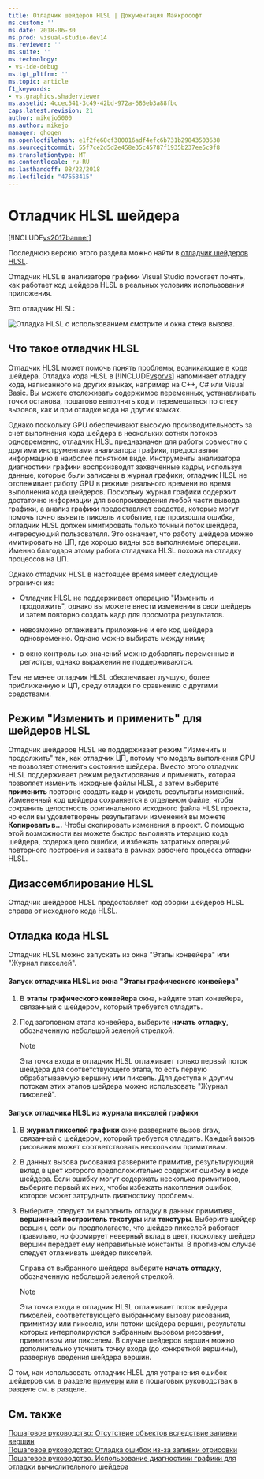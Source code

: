 ```yaml
---
title: Отладчик шейдеров HLSL | Документация Майкрософт
ms.custom: ''
ms.date: 2018-06-30
ms.prod: visual-studio-dev14
ms.reviewer: ''
ms.suite: ''
ms.technology:
- vs-ide-debug
ms.tgt_pltfrm: ''
ms.topic: article
f1_keywords:
- vs.graphics.shaderviewer
ms.assetid: 4ccec541-3c49-42bd-972a-686eb3a88fbc
caps.latest.revision: 21
author: mikejo5000
ms.author: mikejo
manager: ghogen
ms.openlocfilehash: e1f2fe68cf380016adf4efc6b731b29843503638
ms.sourcegitcommit: 55f7ce2d5d2e458e35c45787f1935b237ee5c9f8
ms.translationtype: MT
ms.contentlocale: ru-RU
ms.lasthandoff: 08/22/2018
ms.locfileid: "47558415"
---
```

# <a name="hlsl-shader-debugger"></a>Отладчик HLSL шейдера
[!INCLUDE[vs2017banner](../includes/vs2017banner.md)]

Последнюю версию этого раздела можно найти в [отладчик шейдеров HLSL](https://docs.microsoft.com/visualstudio/debugger/graphics/hlsl-shader-debugger).  
  
Отладчик HLSL в анализаторе графики Visual Studio помогает понять, как работает код шейдера HLSL в реальных условиях использования приложения.  
  
 Это отладчик HLSL:  
  
 ![Отладка HLSL с использованием смотрите и окна стека вызова. ](../debugger/media/gfx-diag-demo-hlsl-debugger-orientation.png "gfx_diag_demo_hlsl_debugger_orientation")  
  
## <a name="understanding-the-hlsl-debugger"></a>Что такое отладчик HLSL  
 Отладчик HLSL может помочь понять проблемы, возникающие в коде шейдера. Отладка кода HLSL в [!INCLUDE[vsprvs](../includes/vsprvs-md.md)] напоминает отладку кода, написанного на других языках, например на C++, C# или Visual Basic. Вы можете отслеживать содержимое переменных, устанавливать точки останова, пошагово выполнять код и перемещаться по стеку вызовов, как и при отладке кода на других языках.  
  
 Однако поскольку GPU обеспечивают высокую производительность за счет выполнения кода шейдера в нескольких сотнях потоков одновременно, отладчик HLSL предназначен для работы совместно с другими инструментами анализатора графики, предоставляя информацию в наиболее понятном виде. Инструменты анализатора диагностики графики воспроизводят захваченные кадры, используя данные, которые были записаны в журнал графики; отладчик HLSL не отслеживает работу GPU в режиме реального времени во время выполнения кода шейдеров. Поскольку журнал графики содержит достаточно информации для воспроизведения любой части вывода графики, а анализ графики предоставляет средства, которые могут помочь точно выявить пиксель и событие, где произошла ошибка, отладчик HLSL должен имитировать только точный поток шейдера, интересующий пользователя. Это означает, что работу шейдера можно имитировать на ЦП, где хорошо видны все выполняемые операции. Именно благодаря этому работа отладчика HLSL похожа на отладку процессов на ЦП.  
  
 Однако отладчик HLSL в настоящее время имеет следующие ограничения:  
  
-   Отладчик HLSL не поддерживает операцию "Изменить и продолжить", однако вы можете внести изменения в свои шейдеры и затем повторно создать кадр для просмотра результатов.  
  
-   невозможно отлаживать приложение и его код шейдера одновременно. Однако можно выбирать между ними;  
  
-   в окно контрольных значений можно добавлять переменные и регистры, однако выражения не поддерживаются.  
  
 Тем не менее отладчик HLSL обеспечивает лучшую, более приближенную к ЦП, среду отладки по сравнению с другими средствами.  
  
## <a name="hlsl-shader-edit--apply"></a>Режим "Изменить и применить" для шейдеров HLSL  
 Отладчик шейдеров HLSL не поддерживает режим "Изменить и продолжить" так, как отладчик ЦП, потому что модель выполнения GPU не позволяет отменить состояние шейдера. Вместо этого отладчик HLSL поддерживает режим редактирования и применить, которая позволяет изменить исходные файлы HLSL, а затем выберите **применить** повторно создать кадр и увидеть результаты изменений. Измененный код шейдера сохраняется в отдельном файле, чтобы сохранить целостность оригинального исходного файла HLSL проекта, но если вы удовлетворены результатами изменений вы можете **Копировать в...** Чтобы скопировать изменения в проект. С помощью этой возможности вы можете быстро выполнять итерацию кода шейдера, содержащего ошибки, и избежать затратных операций повторного построения и захвата в рамках рабочего процесса отладки HLSL.  
  
## <a name="hlsl-disassembly"></a>Дизассемблирование HLSL  
 Отладчик шейдеров HLSL предоставляет код сборки шейдеров HLSL справа от исходного кода HLSL.  
  
## <a name="debugging-hlsl-code"></a>Отладка кода HLSL  
 Отладчик HLSL можно запускать из окна "Этапы конвейера" или "Журнал пикселей".  
  
#### <a name="to-start-the-hlsl-debugger-from-the-graphics-pipeline-stages-window"></a>Запуск отладчика HLSL из окна "Этапы графического конвейера"  
  
1.  В **этапы графического конвейера** окна, найдите этап конвейера, связанный с шейдером, который требуется отладить.  
  
2.  Под заголовком этапа конвейера, выберите **начать отладку**, обозначенную небольшой зеленой стрелкой.  
  
    > [!NOTE]
    >  Эта точка входа в отладчик HLSL отлаживает только первый поток шейдера для соответствующего этапа, то есть первую обрабатываемую вершину или пиксель. Для доступа к другим потокам этих этапов шейдера можно использовать "Журнал пикселей".  
  
#### <a name="to-start-the-hlsl-debugger-from-the-graphics-pixel-history"></a>Запуск отладчика HLSL из журнала пикселей графики  
  
1.  В **журнал пикселей графики** окне разверните вызов draw, связанный с шейдером, который требуется отладить. Каждый вызов рисования может соответствовать нескольким примитивам.  
  
2.  В данных вызова рисования разверните примитив, результирующий вклад в цвет которого предположительно содержит ошибку в коде шейдера. Если ошибку могут содержать несколько примитивов, выберите первый их них, чтобы избежать накопления ошибок, которое может затруднить диагностику проблемы.  
  
3.  Выберите, следует ли выполнить отладку в данных примитива, **вершинный построитель текстуры** или **текстуры**. Выберите шейдер вершин, если вы предполагаете, что шейдер пикселей работает правильно, но формирует неверный вклад в цвет, поскольку шейдер вершин передает ему неправильные константы. В противном случае следует отлаживать шейдер пикселей.  
  
     Справа от выбранного шейдера выберите **начать отладку**, обозначенную небольшой зеленой стрелкой.  
  
    > [!NOTE]
    >  Эта точка входа в отладчик HLSL отлаживает поток шейдера пикселей, соответствующего выбранному вызову рисования, примитиву или пикселю, или потоки шейдера вершин, результаты которых интерполируются выбранным вызовом рисования, примитивом или пикселем. В случае шейдеров вершин можно дополнительно уточнить точку входа (до конкретной вершины), развернув сведения шейдера вершин.  
  
 О том, как использовать отладчик HLSL для устранения ошибок шейдеров см. в разделе [примеры](../debugger/graphics-diagnostics-examples.md) или в пошаговых руководствах в разделе см. в разделе.  
  
## <a name="see-also"></a>См. также  
 [Пошаговое руководство: Отсутствие объектов вследствие заливки вершин](../debugger/walkthrough-missing-objects-due-to-vertex-shading.md)   
 [Пошаговое руководство: Отладка ошибок из-за заливки отрисовки](../debugger/walkthrough-debugging-rendering-errors-due-to-shading.md)   
 [Пошаговое руководство. Использование диагностики графики для отладки вычислительного шейдера](../debugger/walkthrough-using-graphics-diagnostics-to-debug-a-compute-shader.md)



